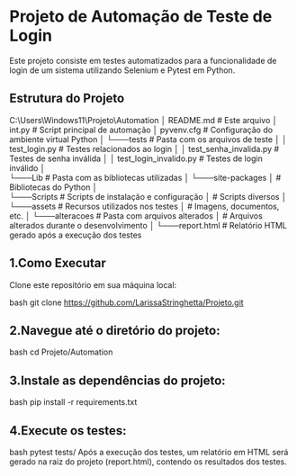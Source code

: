 # Projeto de Automação de Teste de Login

Este projeto consiste em testes automatizados para a funcionalidade de login de um sistema utilizando Selenium e Pytest em Python.

## Estrutura do Projeto

C:\Users\Windows11\Projeto\Automation
│   README.md       # Este arquivo
│   int.py          # Script principal de automação
│   pyvenv.cfg      # Configuração do ambiente virtual Python
│
└───tests           # Pasta com os arquivos de teste
│   │   test_login.py            # Testes relacionados ao login
│   │   test_senha_invalida.py   # Testes de senha inválida
│   │   test_login_invalido.py   # Testes de login inválido
│   
└───Lib             # Pasta com as bibliotecas utilizadas
│   └───site-packages
│       # Bibliotecas do Python
│   
└───Scripts         # Scripts de instalação e configuração
│   # Scripts diversos
│
└───assets          # Recursos utilizados nos testes
│   # Imagens, documentos, etc.
│
└───alteracoes      # Pasta com arquivos alterados
│   # Arquivos alterados durante o desenvolvimento
│
└───report.html     # Relatório HTML gerado após a execução dos testes


## 1.Como Executar
Clone este repositório em sua máquina local:

bash
git clone https://github.com/LarissaStringhetta/Projeto.git

## 2.Navegue até o diretório do projeto:

bash
cd Projeto/Automation

## 3.Instale as dependências do projeto:

bash
pip install -r requirements.txt

## 4.Execute os testes:

bash
pytest tests/
Após a execução dos testes, um relatório em HTML será gerado na raiz do projeto (report.html), contendo os resultados dos testes.
